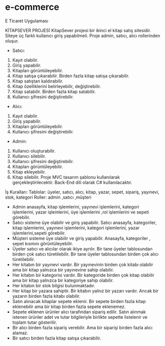# e-commerce
E Ticaret Uygulaması

KİTAPSEVER PROJESİ
KitapSever projesi bir ikinci el kitap satış sitesidir. Siteye üç farklı kullanıcı giriş 
yapabilmeli. Proje admin, satıcı, alıcı rollerinden oluşur.
* Satıcı:
1. Kayıt olabilir.
2. Giriş yapabilir.
3. Kitapları görüntüleyebilir. 
4. Kitap satışa çıkarabilir. Birden fazla kitap satışa çıkarabilir.
5. Kitap satıştan kaldırabilir.
6. Kitap özelliklerini belirleyebilir, değiştirebilir.
7. Kitap satabilir. Birden fazla kitap satabilir.
8. Kullanıcı şifresini değiştirebilir.
* Alıcı:
1. Kayıt olabilir.
2. Giriş yapabilir.
3. Kitapları görüntüleyebilir.
4. Kullanıcı şifresini değiştirebilir.
* Admin:
1. Kullanıcı oluşturabilir.
2. Kullanıcı silebilir.
3. Kullanıcı şifresini değiştirebilir.
4. Kitapları görüntüleyebilir. 
5. Kitap ekleyebilir.
6. Kitap silebilir.
Proje MVC tasarım şablonu kullanılarak gerçekleştirilecektir. Back-End dili olarak C# 
kullanılacaktır.


İş Kuralları: 
Tablolar: üyeler, satıcı, alıcı, kitap, yazar, sepet, sipariş, yayınevi, stok, kategori
Roller: admin ,satıcı ,müşteri
- Admin anasayfa, kitap işlemlerini, yayınevi işlemlerini, kategori işlemlerini, yazar işlemlerini, 
üye işlemlerini ,rol işlemlerini ve sepeti görebilir.
- Satıcı sisteme üye olabilir ve giriş yapabilir. Satıcı anasayfa, kategoriler, kitap işlemlerini, 
yayınevi işlemlerini, kategori işlemlerini, yazar işlemlerini,sepeti görebilir.
- Müşteri sisteme üye olabilir ve giriş yapabilir. Anasayfa, kategoriler , sepet kısmını 
görüntüleyebilir.
- Üyeler satıcı ve alıcılar olarak ikiye ayrılır. Bir tane üyeler tablosundan birden çok satıcı 
türetilebilir. Bir tane üyeler tablosundan birden çok alıcı türetilebilir.
- Her kitabın bir yayınevi vardır. Bir yayınevinin birden çok kitabı olabilir ama bir kitap yalnızca 
bir yayınevine sahip olabilir.
- Her kitabın bir kategorisi vardır. Bir kategoride birden çok kitap olabilir ama bir kitap yalnızca 
bir kategoriye sahip olabilir.
- Her kitabın bir stok bilgisi bulunmaktadır.
- Her kitap bir yazara sahiptir. Bir kitabın yalnız bir yazarı vardır. Ancak bir yazarın birden fazla 
kitabı olabilir.
- Satın alınacak kitaplar sepete eklenir. Bir sepete birden fazla kitap eklenebilir ama bir kitap 
birden fazla sepete eklenemez.
- Sepete eklenen ürünler alıcı tarafından sipariş edilir. Satın alınmak istenen ürünler adet ve 
tutar bilgileriyle birlikte sepette listelenir ve toplam tutar gösterilir.
- Bir alıcı birden fazla sipariş verebilir. Ama bir siparişi birden fazla alıcı alamaz.
- Bir satıcı birden fazla kitap satışa çıkarabilir. 
